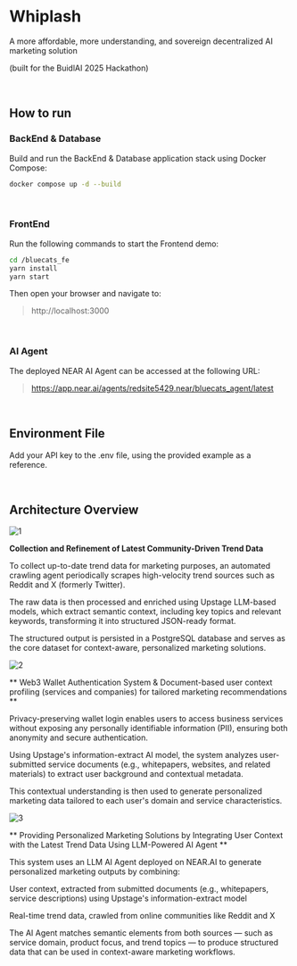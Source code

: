 # Whiplash

A more affordable, 
more understanding, 
and sovereign 
decentralized AI marketing solution

(built for the BuidlAI 2025 Hackathon)

<br>

## How to run

### BackEnd & Database
Build and run the BackEnd & Database application stack using Docker Compose:

```bash
docker compose up -d --build
```

<br>

### FrontEnd

Run the following commands to start the Frontend demo:

```bash
cd /bluecats_fe
yarn install
yarn start
```

Then open your browser and navigate to:
> http://localhost:3000

<br>

### AI Agent

The deployed NEAR AI Agent can be accessed at the following URL:
> https://app.near.ai/agents/redsite5429.near/bluecats_agent/latest

<br>

## Environment File

Add your API key to the .env file, using the provided example as a reference.

<br>

## Architecture Overview

![1](https://github.com/user-attachments/assets/4f0fe24b-ddf9-45b9-845a-0cee48da5243)

**Collection and Refinement of Latest Community-Driven Trend Data**

To collect up-to-date trend data for marketing purposes, an automated crawling agent periodically scrapes high-velocity trend sources such as Reddit and X (formerly Twitter).

The raw data is then processed and enriched using Upstage LLM-based models, which extract semantic context, including key topics and relevant keywords, transforming it into structured JSON-ready format.

The structured output is persisted in a PostgreSQL database and serves as the core dataset for context-aware, personalized marketing solutions.

![2](https://github.com/user-attachments/assets/303b5d19-202a-40f7-a9e6-8db26f1385a7)

** Web3 Wallet Authentication System & Document-based user context profiling (services and companies) for tailored marketing recommendations **

Privacy-preserving wallet login enables users to access business services without exposing any personally identifiable information (PII), ensuring both anonymity and secure authentication.

Using Upstage's information-extract AI model, the system analyzes user-submitted service documents (e.g., whitepapers, websites, and related materials) to extract user background and contextual metadata.

This contextual understanding is then used to generate personalized marketing data tailored to each user's domain and service characteristics.

![3](https://github.com/user-attachments/assets/e735bdf9-5131-48af-b684-6ea23854f192)

** Providing Personalized Marketing Solutions by Integrating User Context with the Latest Trend Data Using LLM-Powered AI Agent **

This system uses an LLM AI Agent deployed on NEAR.AI to generate personalized marketing outputs by combining:

User context, extracted from submitted documents (e.g., whitepapers, service descriptions) using Upstage's information-extract model

Real-time trend data, crawled from online communities like Reddit and X

The AI Agent matches semantic elements from both sources — such as service domain, product focus, and trend topics — to produce structured data that can be used in context-aware marketing workflows.





